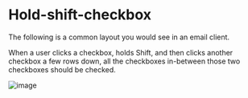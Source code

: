 # Hold-shift-checkbox

   The following is a common layout you would see in an email client.
   
When a user clicks a checkbox, holds Shift, and then clicks another checkbox a few rows down, all the checkboxes in-between those two checkboxes should be checked.
   
   ![image](https://user-images.githubusercontent.com/130273473/234553165-24750634-20a9-40c2-bea7-f917f579e02e.png)
